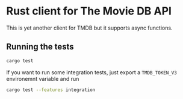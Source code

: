 # Rust client for The Movie DB API

This is yet another client for TMDB but it supports async functions.

## Running the tests

```bash
cargo test
```

If you want to run some integration tests, just export a `TMDB_TOKEN_V3` environemnt variable and run

```bash
cargo test --features integration
```